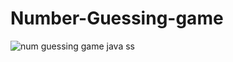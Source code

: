 # Number-Guessing-game

![num guessing game java ss](https://user-images.githubusercontent.com/99734957/204787863-a78c6274-3780-4efe-89a3-59783c7bb6e7.png)



